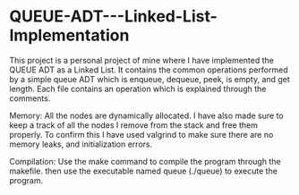 # QUEUE-ADT---Linked-List-Implementation
This project is a personal project of mine where I have implemented the QUEUE ADT as a Linked List. It contains the common operations performed by a simple queue ADT which is enqueue, dequeue, peek, is empty, and get length. Each file contains an operation which is explained through the comments.

Memory:
All the nodes are dynamically allocated. I have also made sure to keep a track of all the nodes I remove from the stack and free them properly. To confirm this I have used valgrind to make sure there are no memory leaks, and initialization errors.

Compilation:
Use the make command to compile the program through the makefile. then use the executable named queue (./queue) to execute the program.
